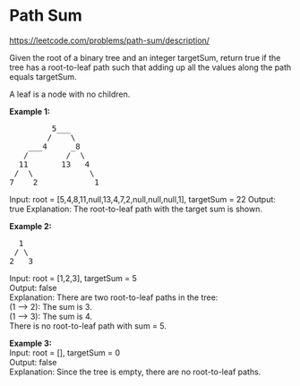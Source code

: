 # Path Sum
https://leetcode.com/problems/path-sum/description/

Given the root of a binary tree and an integer targetSum, return true if the tree has a root-to-leaf path such that adding up all the values along the path equals targetSum.

A leaf is a node with no children.

<b>Example 1:</b>
<pre>
         5___
        /    \
    ___4     _8
   /        /  \
  11       13   4
 /  \            \
7    2            1
</pre>

Input: root = [5,4,8,11,null,13,4,7,2,null,null,null,1], targetSum = 22
Output: true
Explanation: The root-to-leaf path with the target sum is shown.

<b>Example 2:</b>
<pre>
  1
 / \
2   3
</pre>

Input: root = [1,2,3], targetSum = 5\
Output: false\
Explanation: There are two root-to-leaf paths in the tree:\
(1 --> 2): The sum is 3.\
(1 --> 3): The sum is 4.\
There is no root-to-leaf path with sum = 5.

<b>Example 3:</b>\
Input: root = [], targetSum = 0\
Output: false\
Explanation: Since the tree is empty, there are no root-to-leaf paths.